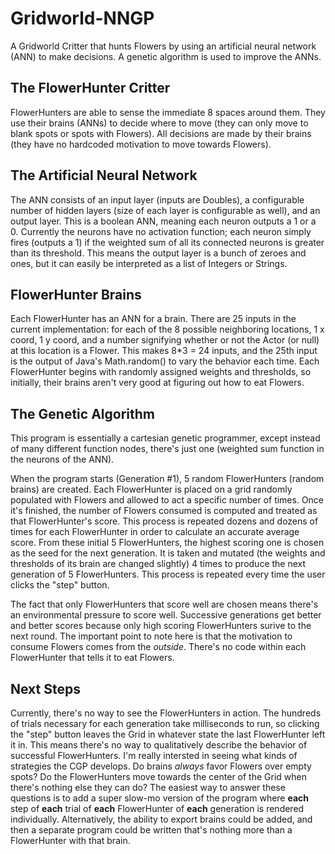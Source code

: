 Gridworld-NNGP
==============

A Gridworld Critter that hunts Flowers by using an artificial neural network (ANN) to make decisions. A genetic algorithm is used to improve the ANNs.

## The FlowerHunter Critter
FlowerHunters are able to sense the immediate 8 spaces around them. They use their brains (ANNs) to decide where to move (they can only move to blank spots or spots with Flowers). All decisions are made by their brains (they have no hardcoded motivation to move towards Flowers).

## The Artificial Neural Network
The ANN consists of an input layer (inputs are Doubles), a configurable number of hidden layers (size of each layer is configurable as well), and an output layer. This is a boolean ANN, meaning each neuron outputs a 1 or a 0. Currently the neurons have no activation function; each neuron simply fires (outputs a 1) if the weighted sum of all its connected neurons is greater than its threshold. This means the output layer is a bunch of zeroes and ones, but it can easily be interpreted as a list of Integers or Strings.

## FlowerHunter Brains
Each FlowerHunter has an ANN for a brain. There are 25 inputs in the current implementation: for each of the 8 possible neighboring locations, 1 x coord, 1 y coord, and a number signifying whether or not the Actor (or null) at this location is a Flower. This makes 8*3 = 24 inputs, and the 25th input is the output of Java's Math.random() to vary the behavior each time. Each FlowerHunter begins with randomly assigned weights and thresholds, so initially, their brains aren't very good at figuring out how to eat Flowers.

## The Genetic Algorithm
This program is essentially a cartesian genetic programmer, except instead of many different function nodes, there's just one (weighted sum function in the neurons of the ANN).

When the program starts (Generation #1), 5 random FlowerHunters (random brains) are created. Each FlowerHunter is placed on a grid randomly populated with Flowers and allowed to act a specific number of times. Once it's finished, the number of Flowers consumed is computed and treated as that FlowerHunter's score. This process is repeated dozens and dozens of times for each FlowerHunter in order to calculate an accurate average score. From these initial 5 FlowerHunters, the highest scoring one is chosen as the seed for the next generation. It is taken and mutated (the weights and thresholds of its brain are changed slightly) 4 times to produce the next generation of 5 FlowerHunters. This process is repeated every time the user clicks the "step" button.

The fact that only FlowerHunters that score well are chosen means there's an environmental pressure to score well. Successive generations get better and better scores because only high scoring FlowerHunters surive to the next round. The important point to note here is that the motivation to consume Flowers comes from the *outside*. There's no code within each FlowerHunter that tells it to eat Flowers.

## Next Steps
Currently, there's no way to see the FlowerHunters in action. The hundreds of trials necessary for each generation take milliseconds to run, so clicking the "step" button leaves the Grid in whatever state the last FlowerHunter left it in. This means there's no way to qualitatively describe the behavior of successful FlowerHunters. I'm really intersted in seeing what kinds of strategies the CGP develops. Do brains *always* favor Flowers over empty spots? Do the FlowerHunters move towards the center of the Grid when there's nothing else they can do? The easiest way to answer these questions is to add a super slow-mo version of the program where **each** step of **each** trial of **each** FlowerHunter of **each** generation is rendered individually. Alternatively, the ability to export brains could be added, and then a separate program could be written that's nothing more than a FlowerHunter with that brain.
